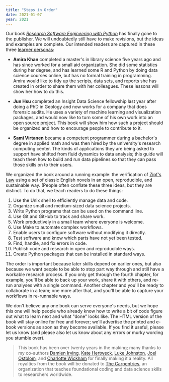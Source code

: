 ```yaml
---
title: "Steps in Order"
date: 2021-01-07
year: 2021
---
```


Our book <a href="{{'/py-rse/' | relative_url}}"><em>Research Software Engineering with Python</em></a>
has finally gone to the publisher.
We will undoubtedly still have to make revisions,
but the ideas and examples are complete.
Our intended readers are captured in these three [learner personas](https://teachtogether.tech/en/index.html#s:process-personas):

-   **Amira Khan**
    completed a master's in library science five years ago
    and has since worked for a small aid organization.
    She did some statistics during her degree,
    and has learned some R and Python by doing data science courses online,
    but has no formal training in programming.
    Amira would like to tidy up the scripts, data sets, and reports she has created
    in order to share them with her colleagues.
    These lessons will show her how to do this.

-   **Jun Hsu**
    completed an Insight Data Science fellowship last year after doing a PhD in Geology
    and now works for a company that does forensic audits.
    He uses a variety of machine learning and visualization packages,
    and would now like to turn some of his own work into an open source project.
    This book will show him how such a project should be organized
    and how to encourage people to contribute to it.

-   **Sami Virtanen**
    became a competent programmer during a bachelor's degree in applied math
    and was then hired by the university's research computing center.
    The kinds of applications they are being asked to support
    have shifted from fluid dynamics to data analysis;
    this guide will teach them how to build and run data pipelines
    so that they can pass those skills on to their users.

We organized the book around a running example:
the verification of [Zipf's Law](https://en.wikipedia.org/wiki/Zipf%27s_law)
using a set of classic English novels
in an open, reproducible, and sustainable way.
(People often conflate these three ideas,
but they are distinct.
To do that,
we teach readers to do these things:

1.   Use the Unix shell to efficiently manage data and code.
2.   Organize small and medium-sized data science projects.
3.   Write Python programs that can be used on the command line.
4.   Use Git and GitHub to track and share work.
5.   Work productively in a small team where everyone is welcome.
6.   Use Make to automate complex workflows.
7.   Enable users to configure software without modifying it directly.
8.   Test software and know which parts have not yet been tested.
9.   Find, handle, and fix errors in code.
10.  Publish code and research in open and reproducible ways.
11.  Create Python packages that can be installed in standard ways.

The order is important because later skills depend on earlier ones,
but also because we want people to be able to stop part way through
and still have a workable research process.
If you only get through the fourth chapter,
for example,
you'll be able to back up your work,
share it with others,
and re-run analyses with a single command.
Another chapter and you'll be ready to collaborate in a team;
one more after that,
and you'll be able to capture your workflows in re-runnable ways.

We don't believe any one book can serve everyone's needs,
but we hope this one will help people who already know how to write a bit of code
figure out what to learn next and what "done" looks like.
The HTML version of the book will stay online for free and forever;
we'll advertise the printed and e-book versions as soon as they become available.
If you find it useful,
please let us know
(and please also let us know about any errors or murky wording you stumble over).

> This book has been over twenty years in the making;
> many thanks to my co-authors
> [Damien Irving](https://damienirving.github.io/),
> [Kate Hertweck](https://katehertweck.com/),
> [Luke Johnston](https://lukewjohnston.com/),
> [Joel Ostblom](https://joelostblom.com/), and
> [Charlotte Wickham](https://www.cwick.co.nz/)
> for finally making it a reality.
> All royalties from the book will be donated to [The Carpentries](http://carpentries.org),
> an organization that teaches foundational coding and data science skills to researchers worldwide.
